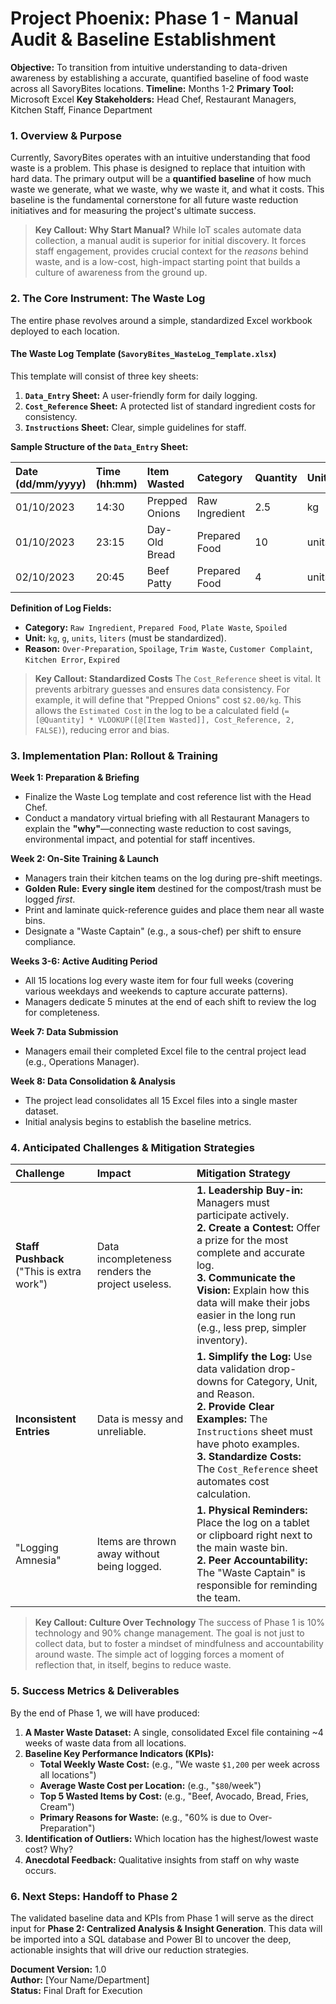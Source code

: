 # **Project Phoenix: Phase 1 - Manual Audit & Baseline Establishment**

**Objective:** To transition from intuitive understanding to data-driven awareness by establishing a accurate, quantified baseline of food waste across all SavoryBites locations.
**Timeline:** Months 1-2
**Primary Tool:** Microsoft Excel
**Key Stakeholders:** Head Chef, Restaurant Managers, Kitchen Staff, Finance Department

### **1. Overview & Purpose**

Currently, SavoryBites operates with an intuitive understanding that food waste is a problem. This phase is designed to replace that intuition with hard data. The primary output will be a **quantified baseline** of how much waste we generate, what we waste, why we waste it, and what it costs. This baseline is the fundamental cornerstone for all future waste reduction initiatives and for measuring the project's ultimate success.

> **Key Callout: Why Start Manual?**
> While IoT scales automate data collection, a manual audit is superior for initial discovery. It forces staff engagement, provides crucial context for the *reasons* behind waste, and is a low-cost, high-impact starting point that builds a culture of awareness from the ground up.

### **2. The Core Instrument: The Waste Log**

The entire phase revolves around a simple, standardized Excel workbook deployed to each location.

#### **The Waste Log Template (`SavoryBites_WasteLog_Template.xlsx`)**

This template will consist of three key sheets:

1.  **`Data_Entry` Sheet:** A user-friendly form for daily logging.
2.  **`Cost_Reference` Sheet:** A protected list of standard ingredient costs for consistency.
3.  **`Instructions` Sheet:** Clear, simple guidelines for staff.

**Sample Structure of the `Data_Entry` Sheet:**

| Date (dd/mm/yyyy) | Time (hh:mm) | Item Wasted | Category | Quantity | Unit | Reason | Estimated Cost ($) |
| :--- | :--- | :--- | :--- | :--- | :--- | :--- | :--- |
| 01/10/2023 | 14:30 | Prepped Onions | Raw Ingredient | 2.5 | kg | Over-Preparation | 5.00 |
| 01/10/2023 | 23:15 | Day-Old Bread | Prepared Food | 10 | units | Spoilage | 8.50 |
| 02/10/2023 | 20:45 | Beef Patty | Prepared Food | 4 | units | Customer Return | 12.00 |

**Definition of Log Fields:**
*   **Category:** `Raw Ingredient`, `Prepared Food`, `Plate Waste`, `Spoiled`
*   **Unit:** `kg`, `g`, `units`, `liters` (must be standardized).
*   **Reason:** `Over-Preparation`, `Spoilage`, `Trim Waste`, `Customer Complaint`, `Kitchen Error`, `Expired`

> **Key Callout: Standardized Costs**
> The `Cost_Reference` sheet is vital. It prevents arbitrary guesses and ensures data consistency. For example, it will define that "Prepped Onions" cost `$2.00/kg`. This allows the `Estimated Cost` in the log to be a calculated field (`=[@Quantity] * VLOOKUP([@[Item Wasted]], Cost_Reference, 2, FALSE)`), reducing error and bias.

### **3. Implementation Plan: Rollout & Training**

**Week 1: Preparation & Briefing**
*   Finalize the Waste Log template and cost reference list with the Head Chef.
*   Conduct a mandatory virtual briefing with all Restaurant Managers to explain the **"why"**—connecting waste reduction to cost savings, environmental impact, and potential for staff incentives.

**Week 2: On-Site Training & Launch**
*   Managers train their kitchen teams on the log during pre-shift meetings.
*   **Golden Rule:** **Every single item** destined for the compost/trash must be logged *first*.
*   Print and laminate quick-reference guides and place them near all waste bins.
*   Designate a "Waste Captain" (e.g., a sous-chef) per shift to ensure compliance.

**Weeks 3-6: Active Auditing Period**
*   All 15 locations log every waste item for four full weeks (covering various weekdays and weekends to capture accurate patterns).
*   Managers dedicate 5 minutes at the end of each shift to review the log for completeness.

**Week 7: Data Submission**
*   Managers email their completed Excel file to the central project lead (e.g., Operations Manager).

**Week 8: Data Consolidation & Analysis**
*   The project lead consolidates all 15 Excel files into a single master dataset.
*   Initial analysis begins to establish the baseline metrics.

### **4. Anticipated Challenges & Mitigation Strategies**

| Challenge | Impact | Mitigation Strategy |
| :--- | :--- | :--- |
| **Staff Pushback** ("This is extra work") | Data incompleteness renders the project useless. | **1. Leadership Buy-in:** Managers must participate actively. <br> **2. Create a Contest:** Offer a prize for the most complete and accurate log. <br> **3. Communicate the Vision:** Explain how this data will make their jobs easier in the long run (e.g., less prep, simpler inventory). |
| **Inconsistent Entries** | Data is messy and unreliable. | **1. Simplify the Log:** Use data validation drop-downs for Category, Unit, and Reason. <br> **2. Provide Clear Examples:** The `Instructions` sheet must have photo examples. <br> **3. Standardize Costs:** The `Cost_Reference` sheet automates cost calculation. |
| "Logging Amnesia" | Items are thrown away without being logged. | **1. Physical Reminders:** Place the log on a tablet or clipboard right next to the main waste bin. <br> **2. Peer Accountability:** The "Waste Captain" is responsible for reminding the team. |

> **Key Callout: Culture Over Technology**
> The success of Phase 1 is 10% technology and 90% change management. The goal is not just to collect data, but to foster a mindset of mindfulness and accountability around waste. The simple act of logging forces a moment of reflection that, in itself, begins to reduce waste.

### **5. Success Metrics & Deliverables**

By the end of Phase 1, we will have produced:

1.  **A Master Waste Dataset:** A single, consolidated Excel file containing ~4 weeks of waste data from all locations.
2.  **Baseline Key Performance Indicators (KPIs):**
    *   **Total Weekly Waste Cost:** (e.g., "We waste `$1,200` per week across all locations")
    *   **Average Waste Cost per Location:** (e.g., "`$80`/week")
    *   **Top 5 Wasted Items by Cost:** (e.g., "Beef, Avocado, Bread, Fries, Cream")
    *   **Primary Reasons for Waste:** (e.g., "60% is due to Over-Preparation")
3.  **Identification of Outliers:** Which location has the highest/lowest waste cost? Why?
4.  **Anecdotal Feedback:** Qualitative insights from staff on why waste occurs.

### **6. Next Steps: Handoff to Phase 2**

The validated baseline data and KPIs from Phase 1 will serve as the direct input for **Phase 2: Centralized Analysis & Insight Generation**. This data will be imported into a SQL database and Power BI to uncover the deep, actionable insights that will drive our reduction strategies.

**Document Version:** 1.0<br>
**Author:** [Your Name/Department]<br>
**Status:** Final Draft for Execution
